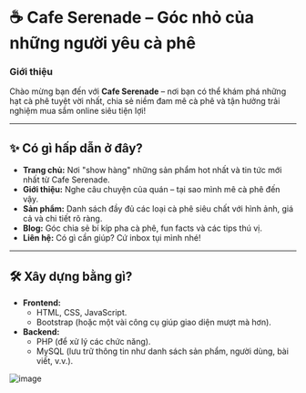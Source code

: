 # ☕ Cafe Serenade – Góc nhỏ của những người yêu cà phê

### Giới thiệu
Chào mừng bạn đến với **Cafe Serenade** – nơi bạn có thể khám phá những hạt cà phê tuyệt vời nhất, chia sẻ niềm đam mê cà phê và tận hưởng trải nghiệm mua sắm online siêu tiện lợi!  

---

## ✨ Có gì hấp dẫn ở đây?
- **Trang chủ:** Nơi "show hàng" những sản phẩm hot nhất và tin tức mới nhất từ Cafe Serenade.  
- **Giới thiệu:** Nghe câu chuyện của quán – tại sao mình mê cà phê đến vậy.  
- **Sản phẩm:** Danh sách đầy đủ các loại cà phê siêu chất với hình ảnh, giá cả và chi tiết rõ ràng.  
- **Blog:** Góc chia sẻ bí kíp pha cà phê, fun facts và các tips thú vị.  
- **Liên hệ:** Có gì cần giúp? Cứ inbox tụi mình nhé!  

---

## 🛠 Xây dựng bằng gì?
- **Frontend:**  
  - HTML, CSS, JavaScript.
  - Bootstrap (hoặc một vài công cụ giúp giao diện mượt mà hơn).  
- **Backend:**  
  - PHP (để xử lý các chức năng).  
  - MySQL (lưu trữ thông tin như danh sách sản phẩm, người dùng, bài viết, v.v.).  

![image](https://github.com/user-attachments/assets/884a7633-0182-4c57-bf85-1ebe1eb53b22)
